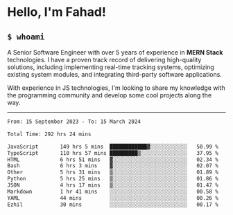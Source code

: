 <h1>Hello, I'm Fahad!</h1>

<h2><code>$ whoami</code></h2>

A Senior Software Engineer with over 5 years of experience in **MERN Stack** technologies. I have a proven track record of delivering high-quality solutions, including implementing real-time tracking systems, optimizing existing system modules, and integrating third-party software applications.

With experience in JS technologies, I'm looking to share my knowledge with the programming community and develop some cool projects along the way.

---

<!--START_SECTION:waka-->

```txt
From: 15 September 2023 - To: 15 March 2024

Total Time: 292 hrs 24 mins

JavaScript       149 hrs 5 mins  ████████████▓░░░░░░░░░░░░   50.99 %
TypeScript       110 hrs 57 mins █████████▒░░░░░░░░░░░░░░░   37.95 %
HTML             6 hrs 51 mins   ▓░░░░░░░░░░░░░░░░░░░░░░░░   02.34 %
Bash             6 hrs 3 mins    ▓░░░░░░░░░░░░░░░░░░░░░░░░   02.07 %
Other            5 hrs 31 mins   ▒░░░░░░░░░░░░░░░░░░░░░░░░   01.89 %
Python           5 hrs 25 mins   ▒░░░░░░░░░░░░░░░░░░░░░░░░   01.86 %
JSON             4 hrs 17 mins   ▒░░░░░░░░░░░░░░░░░░░░░░░░   01.47 %
Markdown         1 hr 41 mins    ░░░░░░░░░░░░░░░░░░░░░░░░░   00.58 %
YAML             44 mins         ░░░░░░░░░░░░░░░░░░░░░░░░░   00.26 %
Ezhil            30 mins         ░░░░░░░░░░░░░░░░░░░░░░░░░   00.17 %
```

<!--END_SECTION:waka-->

<!--
**heyFahad/heyFahad** is a ✨ _special_ ✨ repository because its `README.md` (this file) appears on your GitHub profile.

Here are some ideas to get you started:

- 🔭 I’m currently working on ...
- 🌱 I’m currently learning ...
- 👯 I’m looking to collaborate on ...
- 🤔 I’m looking for help with ...
- 💬 Ask me about ...
- 📫 How to reach me: ...
- 😄 Pronouns: ...
- ⚡ Fun fact: ...
-->
